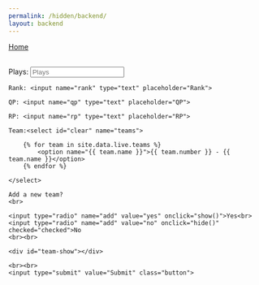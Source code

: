 ```yaml
---
permalink: /hidden/backend/
layout: backend
---
```


<a href="/">Home</a>
<br>
<br>
<form action="/php/index.php" method="post">
	Plays: <input name="play" type="text" placeholder="Plays">

	Rank: <input name="rank" type="text" placeholder="Rank">

	QP: <input name="qp" type="text" placeholder="QP">

	RP: <input name="rp" type="text" placeholder="RP">

	Team:<select id="clear" name="teams">

		{% for team in site.data.live.teams %}
			<option name="{{ team.name }}">{{ team.number }} - {{ team.name }}</option>
		{% endfor %}

	</select>

	Add a new team?
	<br>

	<input type="radio" name="add" value="yes" onclick="show()">Yes<br>
	<input type="radio" name="add" value="no" onclick="hide()" checked="checked">No
	<br><br>

	<div id="team-show"></div>

	<br><br>
	<input type="submit" value="Submit" class="button">
</form>
<script type="text/javascript">

	var select;

	function show() {

		document.getElementById("team-show").innerHTML = "<input name='newName' type='text' placeholder='Team Name'><input name='newNum' type='text' placeholder='Team Number'>";

		select = "new";

	}

	function hide() {

		document.getElementById("team-show").innerHTML = '';

		select = "teams";

	}

</script>